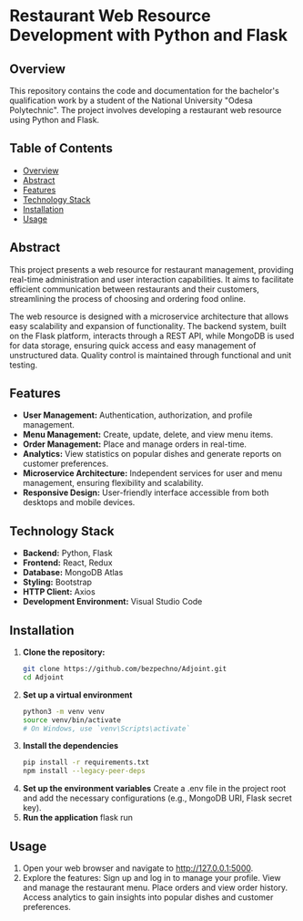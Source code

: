 # Restaurant Web Resource Development with Python and Flask

## Overview
This repository contains the code and documentation for the bachelor's qualification work by a student of the National University "Odesa Polytechnic". The project involves developing a restaurant web resource using Python and Flask.

## Table of Contents
- [Overview](#overview)
- [Abstract](#abstract)
- [Features](#features)
- [Technology Stack](#technology-stack)
- [Installation](#installation)
- [Usage](#usage)

## Abstract
This project presents a web resource for restaurant management, providing real-time administration and user interaction capabilities. It aims to facilitate efficient communication between restaurants and their customers, streamlining the process of choosing and ordering food online.

The web resource is designed with a microservice architecture that allows easy scalability and expansion of functionality. The backend system, built on the Flask platform, interacts through a REST API, while MongoDB is used for data storage, ensuring quick access and easy management of unstructured data. Quality control is maintained through functional and unit testing.

## Features
- **User Management:** Authentication, authorization, and profile management.
- **Menu Management:** Create, update, delete, and view menu items.
- **Order Management:** Place and manage orders in real-time.
- **Analytics:** View statistics on popular dishes and generate reports on customer preferences.
- **Microservice Architecture:** Independent services for user and menu management, ensuring flexibility and scalability.
- **Responsive Design:** User-friendly interface accessible from both desktops and mobile devices.

## Technology Stack
- **Backend:** Python, Flask
- **Frontend:** React, Redux
- **Database:** MongoDB Atlas
- **Styling:** Bootstrap
- **HTTP Client:** Axios
- **Development Environment:** Visual Studio Code

## Installation
1. **Clone the repository:**
   ```bash
   git clone https://github.com/bezpechno/Adjoint.git
   cd Adjoint
2. **Set up a virtual environment**
   ```bash
   python3 -m venv venv
   source venv/bin/activate
   # On Windows, use `venv\Scripts\activate`
3. **Install the dependencies**
   ```bash
   pip install -r requirements.txt
   npm install --legacy-peer-deps
4. **Set up the environment variables**
   Create a .env file in the project root and add the necessary configurations (e.g., MongoDB URI, Flask secret key).
5. **Run the application**
   flask run
## Usage
1. Open your web browser and navigate to http://127.0.0.1:5000.
2. Explore the features:
    Sign up and log in to manage your profile.
    View and manage the restaurant menu.
    Place orders and view order history.
    Access analytics to gain insights into popular dishes and customer preferences.

